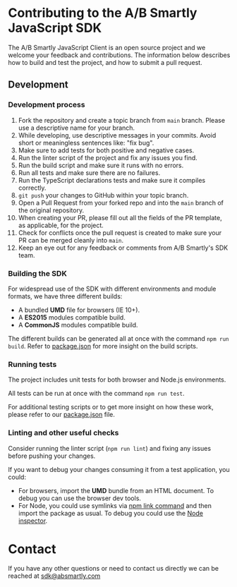 # Contributing to the A/B Smartly JavaScript SDK

The A/B Smartly JavaScript Client is an open source project and we welcome your feedback and contributions.
The information below describes how to build and test the project, and how to submit a pull request.

## Development
 
### Development process
 
1. Fork the repository and create a topic branch from `main` branch. Please use a descriptive name for your branch.
2. While developing, use descriptive messages in your commits. Avoid short or meaningless sentences like: "fix bug".
3. Make sure to add tests for both positive and negative cases.
4. Run the linter script of the project and fix any issues you find.
5. Run the build script and make sure it runs with no errors.
6. Run all tests and make sure there are no failures.
7. Run the TypeScript declarations tests and make sure it compiles correctly.
8. `git push` your changes to GitHub within your topic branch.
9. Open a Pull Request from your forked repo and into the `main` branch of the original repository.
10. When creating your PR, please fill out all the fields of the PR template, as applicable, for the project.
11. Check for conflicts once the pull request is created to make sure your PR can be merged cleanly into `main`.
12. Keep an eye out for any feedback or comments from A/B Smartly's SDK team.

### Building the SDK

For widespread use of the SDK with different environments and module formats, we have three different builds: 
* A bundled **UMD** file for browsers (IE 10+).
* A **ES2015** modules compatible build.
* A **CommonJS** modules compatible build.

The different builds can be generated all at once with the command `npm run build`. Refer to [package.json](package.json) for more insight on the build scripts.

### Running tests

The project includes unit tests for both browser and Node.js environments.

All tests can be run at once with the command `npm run test`.

For additional testing scripts or to get more insight on how these work, please refer to our [package.json](package.json) file.
 
### Linting and other useful checks

Consider running the linter script (`npm run lint`) and fixing any issues before pushing your changes.

If you want to debug your changes consuming it from a test application, you could:
- For browsers, import the **UMD** bundle from an HTML document. To debug you can use the browser dev tools.
- For Node, you could use symlinks via [npm link command](https://docs.npmjs.com/cli/link.html) and then import the package as usual. To debug you could use the [Node inspector](https://nodejs.org/en/docs/guides/debugging-getting-started/).

# Contact
 
If you have any other questions or need to contact us directly we can be reached at sdk@absmartly.com